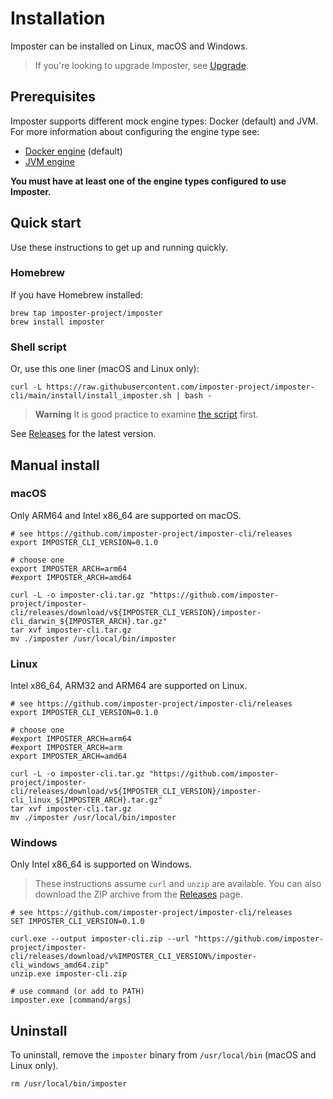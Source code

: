 # Installation

Imposter can be installed on Linux, macOS and Windows.

> If you're looking to upgrade Imposter, see [Upgrade](./upgrade.md).

## Prerequisites

Imposter supports different mock engine types: Docker (default) and JVM. For more information about configuring the engine type see:

- [Docker engine](./docker_engine.md) (default)
- [JVM engine](./jvm_engine.md)

**You must have at least one of the engine types configured to use Imposter.**

## Quick start

Use these instructions to get up and running quickly.

### Homebrew

If you have Homebrew installed:

    brew tap imposter-project/imposter
    brew install imposter

### Shell script

Or, use this one liner (macOS and Linux only):

```shell
curl -L https://raw.githubusercontent.com/imposter-project/imposter-cli/main/install/install_imposter.sh | bash -
```

> **Warning**
> It is good practice to examine [the script](../install/install_imposter.sh) first.

See [Releases](https://github.com/imposter-project/imposter-cli/releases) for the latest version.

## Manual install

### macOS

Only ARM64 and Intel x86_64 are supported on macOS.

```shell
# see https://github.com/imposter-project/imposter-cli/releases
export IMPOSTER_CLI_VERSION=0.1.0

# choose one
export IMPOSTER_ARCH=arm64
#export IMPOSTER_ARCH=amd64

curl -L -o imposter-cli.tar.gz "https://github.com/imposter-project/imposter-cli/releases/download/v${IMPOSTER_CLI_VERSION}/imposter-cli_darwin_${IMPOSTER_ARCH}.tar.gz"
tar xvf imposter-cli.tar.gz
mv ./imposter /usr/local/bin/imposter
```

### Linux

Intel x86_64, ARM32 and ARM64 are supported on Linux.

```shell
# see https://github.com/imposter-project/imposter-cli/releases
export IMPOSTER_CLI_VERSION=0.1.0

# choose one
#export IMPOSTER_ARCH=arm64
#export IMPOSTER_ARCH=arm
export IMPOSTER_ARCH=amd64

curl -L -o imposter-cli.tar.gz "https://github.com/imposter-project/imposter-cli/releases/download/v${IMPOSTER_CLI_VERSION}/imposter-cli_linux_${IMPOSTER_ARCH}.tar.gz"
tar xvf imposter-cli.tar.gz
mv ./imposter /usr/local/bin/imposter
```

### Windows

Only Intel x86_64 is supported on Windows.

> These instructions assume `curl` and `unzip` are available. You can also download the ZIP archive from the [Releases](https://github.com/imposter-project/imposter-cli/releases) page.

```
# see https://github.com/imposter-project/imposter-cli/releases
SET IMPOSTER_CLI_VERSION=0.1.0

curl.exe --output imposter-cli.zip --url "https://github.com/imposter-project/imposter-cli/releases/download/v%IMPOSTER_CLI_VERSION%/imposter-cli_windows_amd64.zip"
unzip.exe imposter-cli.zip

# use command (or add to PATH)
imposter.exe [command/args]
```

## Uninstall

To uninstall, remove the `imposter` binary from `/usr/local/bin` (macOS and Linux only).

```shell
rm /usr/local/bin/imposter
```
